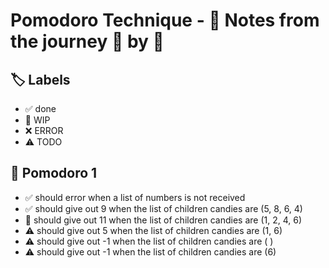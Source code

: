 # Pomodoro Technique - 📝 Notes from the journey 🍅 by 🍅


## 🏷️ Labels

- ✅ done
- 🚧 WIP
- ❌ ERROR
- ⚠ TODO

## 🍅 Pomodoro 1

- ✅ should error when a list of numbers is not received
- ✅ should give out  9 when the list of children candies are (5, 8, 6, 4)
- 🚧 should give out 11 when the list of children candies are (1, 2, 4, 6)
- ⚠ should give out  5 when the list of children candies are (1, 6)      
- ⚠ should give out -1 when the list of children candies are ( )         
- ⚠ should give out -1 when the list of children candies are (6)         
